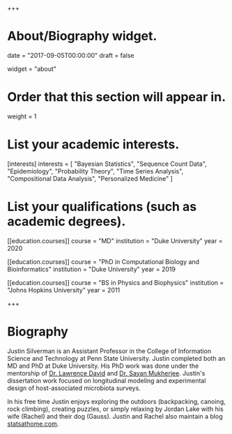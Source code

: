 +++
# About/Biography widget.

date = "2017-09-05T00:00:00"
draft = false

widget = "about"

# Order that this section will appear in.
weight = 1

# List your academic interests.
[interests]
  interests = [
    "Bayesian Statistics",
    "Sequence Count Data",
    "Epidemiology", 
    "Probability Theory",
    "Time Series Analysis", 
    "Compositional Data Analysis", 
    "Personalized Medicine"
  ]

# List your qualifications (such as academic degrees).
[[education.courses]]
  course = "MD"
  institution = "Duke University"
  year = 2020

[[education.courses]]
  course = "PhD in Computational Biology and Bioinformatics"
  institution = "Duke University"
  year = 2019

[[education.courses]]
  course = "BS in Physics and Biophysics"
  institution = "Johns Hopkins University"
  year = 2011
 
+++

# Biography

Justin Silverman is an Assistant Professor in the College of Information Science and Technology at Penn State University. Justin completed both an MD and PhD at Duke University. His PhD work was done under the mentorship of [Dr. Lawrence David](http://el.ladlab.org:8080/) and [Dr. Sayan Mukherjee](https://sayanmuk.github.io/). Justin's dissertation work focused on longitudinal modeling and experimental design of host-associated microbiota surveys.

In his free time Justin enjoys exploring the outdoors (backpacking, canoing, rock climbing), creating puzzles, or simply relaxing by Jordan Lake with his wife (Rachel) and their dog (Gauss). Justin and Rachel also maintain a blog [statsathome.com](http://statsathome.com).
